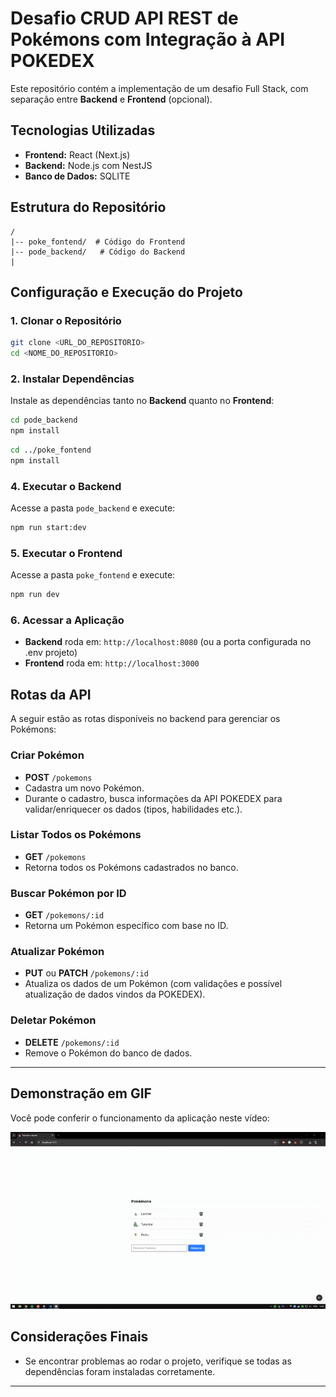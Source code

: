 # Desafio CRUD API REST de Pokémons com Integração à API POKEDEX

Este repositório contém a implementação de um desafio Full Stack, com separação entre **Backend** e **Frontend** (opcional).

## Tecnologias Utilizadas

- **Frontend:** React (Next.js)
- **Backend:** Node.js com NestJS
- **Banco de Dados:** SQLITE

## Estrutura do Repositório

```
/
|-- poke_fontend/  # Código do Frontend
|-- pode_backend/   # Código do Backend
|  
```

## Configuração e Execução do Projeto

### 1. Clonar o Repositório

```sh
git clone <URL_DO_REPOSITORIO>
cd <NOME_DO_REPOSITORIO>
```

### 2. Instalar Dependências

Instale as dependências tanto no **Backend** quanto no **Frontend**:

```sh
cd pode_backend
npm install
```

```sh
cd ../poke_fontend
npm install
```

### 4. Executar o Backend

Acesse a pasta `pode_backend` e execute:

```sh
npm run start:dev
```

### 5. Executar o Frontend

Acesse a pasta `poke_fontend` e execute:

```sh
npm run dev
```

### 6. Acessar a Aplicação

- **Backend** roda em: `http://localhost:8080` (ou a porta configurada no .env projeto)
- **Frontend** roda em: `http://localhost:3000`


## Rotas da API

A seguir estão as rotas disponíveis no backend para gerenciar os Pokémons:

### Criar Pokémon
- **POST** `/pokemons`
- Cadastra um novo Pokémon.
- Durante o cadastro, busca informações da API POKEDEX para validar/enriquecer os dados (tipos, habilidades etc.).

### Listar Todos os Pokémons
- **GET** `/pokemons`
- Retorna todos os Pokémons cadastrados no banco.

### Buscar Pokémon por ID
- **GET** `/pokemons/:id`
- Retorna um Pokémon específico com base no ID.

### Atualizar Pokémon
- **PUT** ou **PATCH** `/pokemons/:id`
- Atualiza os dados de um Pokémon (com validações e possível atualização de dados vindos da POKEDEX).

### Deletar Pokémon
- **DELETE** `/pokemons/:id`
- Remove o Pokémon do banco de dados.

---

## Demonstração em GIF

Você pode conferir o funcionamento da aplicação neste vídeo:

![Demonstração da aplicação](./midia/video.gif)


## Considerações Finais

- Se encontrar problemas ao rodar o projeto, verifique se todas as dependências foram instaladas corretamente.

---
